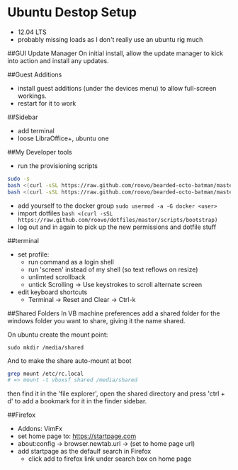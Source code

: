 # Ubuntu Destop Setup

* 12.04 LTS
* probably missing loads as I don't really use an ubuntu rig much


##GUI Update Manager
On initial install, allow the update manager to kick into action and install
any updates.

##Guest Additions
* install guest additions (under the devices menu) to allow full-screen
workings.
* restart for it to work

##Sidebar
* add terminal
* loose LibraOffice+, ubuntu one

##My Developer tools
* run the provisioning scripts
```sh
sudo -s
bash <(curl -sSL https://raw.github.com/roovo/bearded-octo-batman/master/provision_dev_essentials)
bash <(curl -sSL https://raw.github.com/roovo/bearded-octo-batman/master/provision_dockerize)
```
* add yourself to the docker group `sudo usermod -a -G docker <user>`
* import dotfiles `bash <(curl -sSL https://raw.github.com/roovo/dotfiles/master/scripts/bootstrap)`
* log out and in again to pick up the new permissions and dotfile stuff

##terminal
* set profile:
  - run command as a login shell
  - run 'screen' instead of my shell (so text reflows on resize)
  - unlimted scrollback
  - untick Scrolling -> Use keystrokes to scroll alternate screen
* edit keyboard shortcuts
  * Terminal -> Reset and Clear -> Ctrl-k

##Shared Folders
In VB machine preferences add a shared folder for the windows folder you want
to share, giving it the name shared.

On ubuntu create the mount point:

`sudo mkdir /media/shared`

And to make the share auto-mount at boot

```sh
grep mount /etc/rc.local
# => mount -t vboxsf shared /media/shared
```

then find it in the 'file explorer', open the shared directory and press
'ctrl + d' to add a bookmark for it in
the finder sidebar.

##Firefox
* Addons: VimFx
* set home page to: https://startpage.com
* about:config -> browser.newtab.url -> (set to home page url)
* add startpage as the defaulf search in Firefox
  - click add to firefox link under search box on home page
